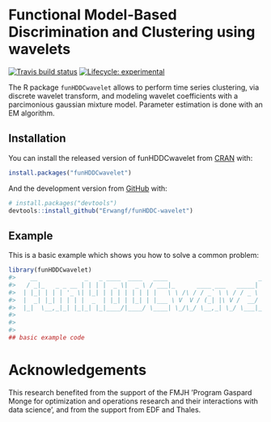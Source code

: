 
<!-- README.md is generated from README.Rmd. Please edit that file -->

# Functional Model-Based Discrimination and Clustering using wavelets

<!-- badges: start -->

[![Travis build
status](https://travis-ci.org/Erwangf/funHDDC-wavelet.svg?branch=master)](https://travis-ci.org/Erwangf/funHDDC-wavelet)
[![Lifecycle:
experimental](https://img.shields.io/badge/lifecycle-experimental-orange.svg)](https://www.tidyverse.org/lifecycle/#experimental)
<!-- badges: end -->

The R package `funHDDCwavelet` allows to perform time series clustering,
via discrete wavelet transform, and modeling wavelet coefficients with a
parcimonious gaussian mixture model. Parameter estimation is done with
an EM algorithm.

## Installation

You can install the released version of funHDDCwavelet from
[CRAN](https://CRAN.R-project.org) with:

``` r
install.packages("funHDDCwavelet")
```

And the development version from [GitHub](https://github.com/) with:

``` r
# install.packages("devtools")
devtools::install_github("Erwangf/funHDDC-wavelet")
```

## Example

This is a basic example which shows you how to solve a common problem:

``` r
library(funHDDCwavelet)
#>    __             _   _ ____  ____   ____                         _      _   
#>   / _|_   _ _ __ | | | |  _ \|  _ \ / ___|_      ____ ___   _____| | ___| |_ 
#>  | |_| | | | '_ \| |_| | | | | | | | |   \ \ /\ / / _` \ \ / / _ \ |/ _ \ __|
#>  |  _| |_| | | | |  _  | |_| | |_| | |___ \ V  V / (_| |\ V /  __/ |  __/ |_ 
#>  |_|  \__,_|_| |_|_| |_|____/|____/ \____| \_/\_/ \__,_| \_/ \___|_|\___|\__|
#> 
#> 
#> 
## basic example code
```

# Acknowledgements

This research benefited from the support of the FMJH ’Program Gaspard
Monge for optimization and operations research and their interactions
with data science’, and from the support from EDF and Thales.
